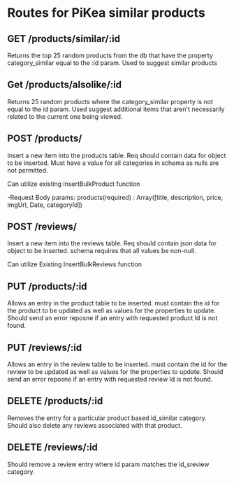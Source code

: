 # Routes for PiKea similar products

## GET /products/similar/:id

Returns the top 25 random products from the db that have
the property category_similar equal to the :id param. Used to suggest similar products

## Get /products/alsolike/:id

Returns 25 random products where the category_similar property is not equal to the id param. Used suggest additional items that aren't necessarily related to the current one being viewed.

## POST /products/
Insert a new item into the products table. Req should contain data for object to be inserted. Must have a value for all categories in schema as nulls are not permitted.

Can utilize existing insertBulkProduct function

-Request Body params:
products(required) : Array([title, description, price, imgUrl, Date, categoryId])

## POST /reviews/
Insert a new item into the reviews table. Req should contain json data for object to be inserted. schema requires that all values be non-null.

Can utilize Existing InsertBulkReviews function

## PUT /products/:id
Allows an entry in the product table to be inserted. must contain the id for the product to be updated as well as values for the properties to update. Should send an error reposne if an entry with requested product Id is not found.

## PUT /reviews/:id
Allows an entry in the review table to be inserted. must contain the id for the review to be updated as well as values for the properties to update. Should send an error reposne if an entry with requested review Id is not found.

## DELETE /products/:id
Removes the entry for a particular product based id_similar category. Should also delete any reviews associated with that product.

## DELETE /reviews/:id
Should remove a review entry where id param matches the id_sreview category.
